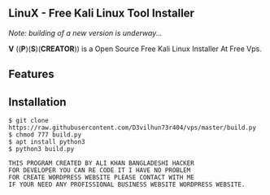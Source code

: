 LinuX - Free Kali Linux Tool Installer 
--

_Note: building of a new version is underway..._

__V__ ((__P__)(__S__)(__CREATOR__)) is a Open Source Free Kali Linux Installer At Free Vps.


Features
--



Installation
--
```
$ git clone https://raw.githubusercontent.com/D3vilhun73r404/vps/master/build.py
$ chmod 777 build.py 
$ apt install python3
$ python3 build.py
```

```
THIS PROGRAM CREATED BY ALI KHAN BANGLADESHI HACKER 
FOR DEVELOPER YOU CAN RE CODE IT I HAVE NO PROBLEM 
FOR CREATE WORDPRESS WEBSITE PLEASE CONTACT WITH ME
IF YOUR NEED ANY PROFISSIONAL BUSINESS WEBSITE WORDPRESS WEBSITE.
```

```
